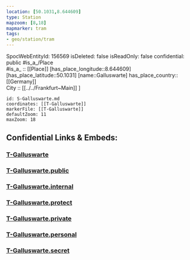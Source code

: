 ```yaml
---
location: [50.1031,8.644609] 
type: Station 
mapzoom: [8,18] 
mapmarker: tram 
tags:
- geo/station/tram
---
```


SpocWebEntityId: 156569
isDeleted: false
isReadOnly: false
confidential: public
#is_a_/Place  
#is_a_ :: [[Place]] 
[has_place_longitude::8.644609] 
[has_place_latitude::50.1031] 
[name::Galluswarte] 
has_place_country:: [[Germany]]  
City :: [[../../Frankfurt~Main]] ] 


```leaflet
id: S-Galluswarte.md
coordinates: [[T-Galluswarte]] 
markerFile: [[T-Galluswarte]] 
defaultZoom: 11 
maxZoom: 18
```


## Confidential Links & Embeds: 

### [T-Galluswarte](/_Standards/Earth/Continent/Europe/Europe~Central/Germany/Germany~West/Hessen/counties~Hessen/Frankfurt~Main/Stations-FFM~T/T-Galluswarte.md) 

### [T-Galluswarte.public](/_public/Earth/Continent/Europe/Europe~Central/Germany/Germany~West/Hessen/counties~Hessen/Frankfurt~Main/Stations-FFM~T/T-Galluswarte.public.md) 

### [T-Galluswarte.internal](/_internal/Earth/Continent/Europe/Europe~Central/Germany/Germany~West/Hessen/counties~Hessen/Frankfurt~Main/Stations-FFM~T/T-Galluswarte.internal.md) 

### [T-Galluswarte.protect](/_protect/Earth/Continent/Europe/Europe~Central/Germany/Germany~West/Hessen/counties~Hessen/Frankfurt~Main/Stations-FFM~T/T-Galluswarte.protect.md) 

### [T-Galluswarte.private](/_private/Earth/Continent/Europe/Europe~Central/Germany/Germany~West/Hessen/counties~Hessen/Frankfurt~Main/Stations-FFM~T/T-Galluswarte.private.md) 

### [T-Galluswarte.personal](/_personal/Earth/Continent/Europe/Europe~Central/Germany/Germany~West/Hessen/counties~Hessen/Frankfurt~Main/Stations-FFM~T/T-Galluswarte.personal.md) 

### [T-Galluswarte.secret](/_secret/Earth/Continent/Europe/Europe~Central/Germany/Germany~West/Hessen/counties~Hessen/Frankfurt~Main/Stations-FFM~T/T-Galluswarte.secret.md)


